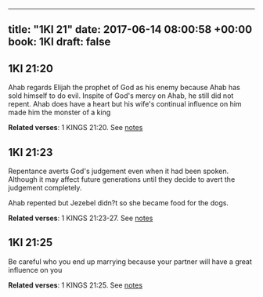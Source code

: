 
---
title: "1KI 21"
date: 2017-06-14 08:00:58 +00:00
book: 1KI
draft: false
---

## 1KI 21:20

Ahab regards Elijah the prophet of God as his enemy because Ahab has sold himself to do evil. Inspite of God's mercy on Ahab, he still did not repent. Ahab does have a heart but his wife's continual influence on him made him the monster of a king

**Related verses**: 1 KINGS 21:20. See [notes](https://my.bible.com/notes/2657269912519303954)


## 1KI 21:23

Repentance averts God's judgement even when it had been spoken. Although it may affect future generations until they decide to avert the judgement completely.

Ahab repented but Jezebel didn?t so she became food for the dogs.

**Related verses**: 1 KINGS 21:23-27. See [notes](https://my.bible.com/notes/2656553462573818116)


## 1KI 21:25

Be careful who you end up marrying because your partner will have a great influence on you

**Related verses**: 1 KINGS 21:25. See [notes](https://my.bible.com/notes/2656552688775061757)

